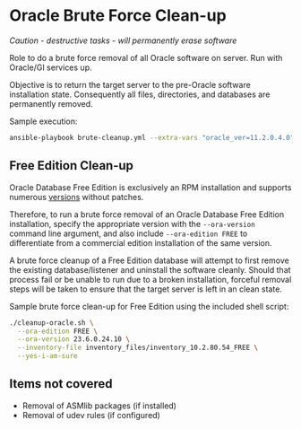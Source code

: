 # Oracle Brute Force Clean-up

_Caution - destructive tasks - will permanently erase software_

Role to do a brute force removal of all Oracle software on server. Run with Oracle/GI services up.

Objective is to return the target server to the pre-Oracle software installation state. Consequently all files, directories, and databases are permanently removed.

Sample execution:

```bash
ansible-playbook brute-cleanup.yml --extra-vars "oracle_ver=11.2.0.4.0"
```

## Free Edition Clean-up

Oracle Database Free Edition is exclusively an RPM installation and supports numerous [versions](../../docs/user-guide.md#free-edition-version-details) without patches.

Therefore, to run a brute force removal of an Oracle Database Free Edition installation, specify the appropriate version with the `--ora-version` command line argument, and also include `--ora-edition FREE` to differentiate from a commercial edition installation of the same version.

A brute force cleanup of a Free Edition database will attempt to first remove the existing database/listener and uninstall the software cleanly. Should that process fail or be unable to run due to a broken installation, forceful removal steps will be taken to ensure that the target server is left in an clean state.

Sample brute force clean-up for Free Edition using the included shell script:

```bash
./cleanup-oracle.sh \
  --ora-edition FREE \
  --ora-version 23.6.0.24.10 \
  --inventory-file inventory_files/inventory_10.2.80.54_FREE \
  --yes-i-am-sure
```

## Items not covered

- Removal of ASMlib packages (if installed)
- Removal of udev rules (if configured)
